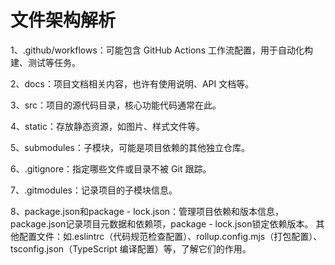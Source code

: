# 文件架构解析

1、.github/workflows：可能包含 GitHub Actions 工作流配置，用于自动化构建、测试等任务。

2、docs：项目文档相关内容，也许有使用说明、API 文档等。

3、src：项目的源代码目录，核心功能代码通常在此。

4、static：存放静态资源，如图片、样式文件等。

5、submodules：子模块，可能是项目依赖的其他独立仓库。

6、.gitignore：指定哪些文件或目录不被 Git 跟踪。

7、.gitmodules：记录项目的子模块信息。

8、package.json和package - lock.json：管理项目依赖和版本信息，package.json记录项目元数据和依赖项，package - lock.json锁定依赖版本。
其他配置文件：如.eslintrc（代码规范检查配置）、rollup.config.mjs（打包配置）、tsconfig.json（TypeScript 编译配置）等，了解它们的作用。